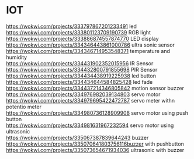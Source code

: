 # IOT
https://wokwi.com/projects/333797867201233491    led<br>
https://wokwi.com/projects/333801123709190739  RGB light<br>
https://wokwi.com/projects/333886874557874770  LED display <br>
https://wokwi.com/projects/334346443861000786 ultra sonic sensor<br>
https://wokwi.com/projects/334346714953548371 temperature and humidity<br>
https://wokwi.com/projects/334431902352015956 IR Sensor<br>
https://wokwi.com/projects/334432800791855698 PIR Sensor <br>
https://wokwi.com/projects/334434438919225938 led button <br>
https://wokwi.com/projects/334434644584825428 led fade <br>
https://wokwi.com/projects/334437214346805842 motion sensor buzzer<br>
https://wokwi.com/projects/334976982039134803 servo motor<br>
https://wokwi.com/projects/334979695422472787 servo meter withn potentio meter<br>
https://wokwi.com/projects/334980736128909908 servo motor using push button<br>
https://wokwi.com/projects/334981631967232594 servo motor using ultrasonic<br>
https://wokwi.com/projects/335067387839644243 buzzer<br>
https://wokwi.com/projects/335070641803756116buzzer with pushbutton<br>
https://wokwi.com/projects/335073654671934036 ultrasonic with buzzer<br>
